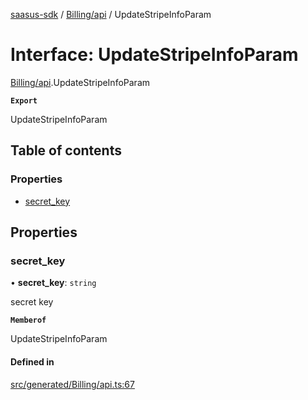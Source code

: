 [saasus-sdk](../README.md) / [Billing/api](../modules/Billing_api.md) / UpdateStripeInfoParam

# Interface: UpdateStripeInfoParam

[Billing/api](../modules/Billing_api.md).UpdateStripeInfoParam

**`Export`**

UpdateStripeInfoParam

## Table of contents

### Properties

- [secret\_key](Billing_api.UpdateStripeInfoParam.md#secret_key)

## Properties

### secret\_key

• **secret\_key**: `string`

secret key

**`Memberof`**

UpdateStripeInfoParam

#### Defined in

[src/generated/Billing/api.ts:67](https://github.com/saasus-platform/saasus-sdk-javascript/blob/c67ac22/src/generated/Billing/api.ts#L67)
